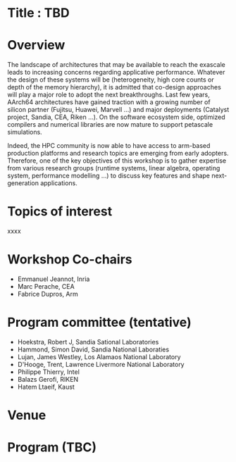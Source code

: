 # Title : TBD

# Overview

The landscape of architectures that may be available to reach the exascale leads to increasing concerns regarding applicative performance. Whatever the design of these systems will be (heterogeneity, high core counts or depth of the memory hierarchy), it is admitted that co-design approaches will play a major role to adopt the next breakthroughs. Last few years, AArch64 architectures have gained traction with a growing number of silicon partner (Fujitsu, Huawei, Marvell …) and major deployments (Catalyst project, Sandia, CEA, Riken …).  On the software ecosystem side, optimized compilers and numerical libraries are now mature to support petascale simulations.


 Indeed, the HPC community is now able to have access to arm-based production platforms and research topics are emerging from early adopters.  Therefore, one of the key objectives of this workshop is to gather expertise from various research groups (runtime systems, linear algebra, operating system, performance modelling …) to discuss key features and shape next-generation applications. 
 
 

# Topics of interest

xxxx

# Workshop Co-chairs
* Emmanuel Jeannot,	Inria
* Marc Perache, CEA 
* Fabrice Dupros, Arm	

# Program committee (tentative)


* Hoekstra, Robert J,	Sandia Sational Laboratories
* Hammond, Simon David,	Sandia National Laboraties
* Lujan, James Westley,	Los Alamaos National Laboratory
* D'Hooge, Trent, Lawrence Livermore National Laboratory
* Philippe Thierry,	Intel
*	Balazs Gerofi, RIKEN
* Hatem Ltaeif, Kaust



# Venue


  
# Program (TBC)
